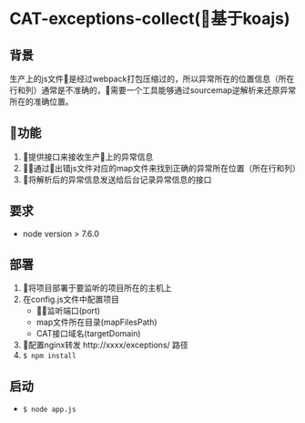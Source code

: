 # CAT-exceptions-collect(基于koajs)

## 背景

生产上的js文件是经过webpack打包压缩过的，所以异常所在的位置信息（所在行和列）通常是不准确的，需要一个工具能够通过sourcemap逆解析来还原异常所在的准确位置。

## 功能

1. 提供接口来接收生产上的异常信息  
2. 通过出错js文件对应的map文件来找到正确的异常所在位置（所在行和列）  
3. 将解析后的异常信息发送给后台记录异常信息的接口

## 要求

* node version > 7.6.0

## 部署

1. 将项目部署于要监听的项目所在的主机上
2. 在config.js文件中配置项目
    * 监听端口(port)
    * map文件所在目录(mapFilesPath)
    * CAT接口域名(targetDomain)
3. 配置nginx转发 http://xxxx/exceptions/ 路径
4. `$ npm install`

## 启动
* `$ node app.js`
